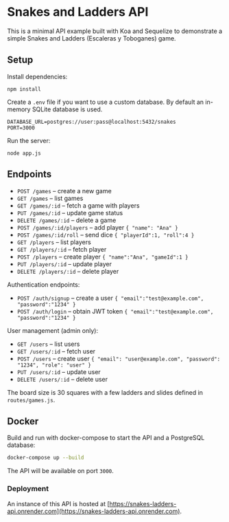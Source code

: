# Snakes and Ladders API

This is a minimal API example built with Koa and Sequelize to demonstrate a simple Snakes and Ladders (Escaleras y Toboganes) game.

## Setup

Install dependencies:

```
npm install
```

Create a `.env` file if you want to use a custom database. By default an in-memory SQLite database is used.

```
DATABASE_URL=postgres://user:pass@localhost:5432/snakes
PORT=3000
```

Run the server:

```
node app.js
```

## Endpoints

- `POST /games` – create a new game
- `GET /games` – list games
- `GET /games/:id` – fetch a game with players
- `PUT /games/:id` – update game status
- `DELETE /games/:id` – delete a game
- `POST /games/:id/players` – add player `{ "name": "Ana" }`
- `POST /games/:id/roll` – send dice `{ "playerId":1, "roll":4 }`
- `GET /players` – list players
- `GET /players/:id` – fetch player
- `POST /players` – create player `{ "name":"Ana", "gameId":1 }`
- `PUT /players/:id` – update player
- `DELETE /players/:id` – delete player

Authentication endpoints:

- `POST /auth/signup` – create a user `{ "email":"test@example.com", "password":"1234" }`
- `POST /auth/login` – obtain JWT token `{ "email":"test@example.com", "password":"1234" }`

User management (admin only):
- `GET /users` – list users
- `GET /users/:id` – fetch user
- `POST /users` – create user `{ "email": "user@example.com", "password": "1234", "role": "user" }`
- `PUT /users/:id` – update user
- `DELETE /users/:id` – delete user

The board size is 30 squares with a few ladders and slides defined in `routes/games.js`.

## Docker

Build and run with docker-compose to start the API and a PostgreSQL database:

```bash
docker-compose up --build
```

The API will be available on port `3000`.

### Deployment

An instance of this API is hosted at
[https://snakes-ladders-api.onrender.com](https://snakes-ladders-api.onrender.com).
